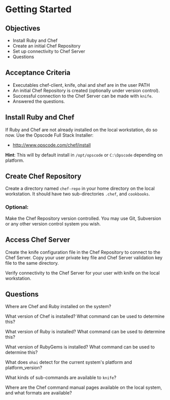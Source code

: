 Getting Started
======================

## Objectives

* Install Ruby and Chef
* Create an initial Chef Repository
* Set up connectivity to Chef Server
* Questions

## Acceptance Criteria

* Executables chef-client, knife, ohai and shef are in the user PATH
* An initial Chef Repository is created (optionally under version control).
* Successful connection to the Chef Server can be made with `knife`.
* Answered the questions.

## Install Ruby and Chef

If Ruby and Chef are not already installed on the local workstation,
do so now. Use the Opscode Full Stack Installer:

* http://www.opscode.com/chef/install

__Hint__: This will by default install in `/opt/opscode` or
  `C:\Opscode` depending on platform.

## Create Chef Repository

Create a directory named `chef-repo` in your home directory on the
local workstation. It should have two sub-directories `.chef`, and
`cookbooks`.

### Optional:

Make the Chef Repository version controlled. You may use Git,
Subversion or any other version control system you wish.

## Access Chef Server

Create the knife configuration file in the Chef Repository to connect
to the Chef Server. Copy your user private key file and Chef Server
validation key file to the same directory.

Verify connectivity to the Chef Server for your user with knife on the
local workstation.

## Questions

Where are Chef and Ruby installed on the system?


What version of Chef is installed? What command can be used to
determine this?


What version of Ruby is installed? What command can be used to
determine this?


What version of RubyGems is installed? What command can be used to
determine this?


What does `ohai` detect for the current system's platform and
platform_version?


What kinds of sub-commands are available to `knife`?


Where are the Chef command manual pages available on the local system, and what
formats are available?


